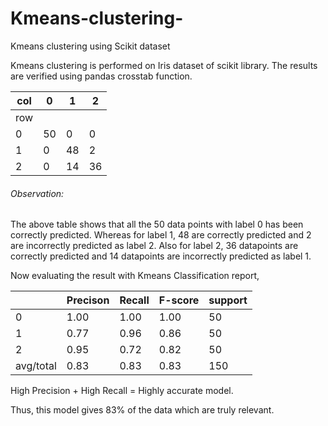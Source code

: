 # Kmeans-clustering-
Kmeans clustering  using Scikit dataset

Kmeans clustering is performed on Iris dataset of scikit library. The results are verified using pandas crosstab function.

| col  | 0 | 1 | 2 |
| ------------- | ------------- |------------- |------------- |
| row | | | |
| 0 |  50 | 0 | 0
| 1 | 0 | 48 | 2 |
| 2 | 0 | 14 | 36

###### Observation:

The above table shows that all the 50 data points with label 0 has been correctly predicted.
Whereas for label 1, 48 are correctly predicted and 2 are incorrectly predicted as label 2.
Also for label 2, 36 datapoints are correctly predicted and 14 datapoints are incorrectly predicted as label 1.


Now evaluating the result with Kmeans Classification report,

| | Precison | Recall| F-score | support |
| ------------- | ------------- | ------------- |------------- |------------- |
| 0 |  1.00 | 1.00 | 1.00 | 50 |
| 1 | 0.77 | 0.96 | 0.86 | 50 |
| 2 | 0.95 | 0.72 | 0.82 | 50 |
| avg/total | 0.83 | 0.83 | 0.83 | 150 |

High Precision + High Recall = Highly accurate model.

Thus, this model gives 83% of the data which are truly relevant.
